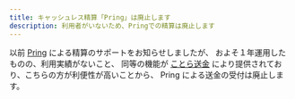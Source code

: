 ```yaml
---
title: キャッシュレス精算「Pring」は廃止します
description: 利用者がいないため、Pringでの精算は廃止します
---
```


[Pring]:https://www.pring.jp/pring
[Cotra]:https://www.cotra.ne.jp/p2pservice/

以前 [Pring] による精算のサポートをお知らせしましたが、
およそ１年運用したものの、利用実績がないこと、
同等の機能が [ことら送金][Cotra] により提供されており、こちらの方が利便性が高いことから、
Pring による送金の受付は廃止します。

